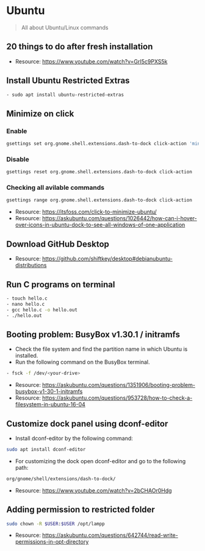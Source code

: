 # Ubuntu
> All about Ubuntu/Linux commands

## 20 things to do after fresh installation
- Resource: https://www.youtube.com/watch?v=GrI5c9PXS5k

## Install Ubuntu Restricted Extras

```bash
- sudo apt install ubuntu-restricted-extras
```

## Minimize on click
### Enable

``` bash
gsettings set org.gnome.shell.extensions.dash-to-dock click-action 'minimize-or-previews'
```

### Disable

``` bash
gsettings reset org.gnome.shell.extensions.dash-to-dock click-action
```

### Checking all avilable commands

``` bash
gsettings range org.gnome.shell.extensions.dash-to-dock click-action
```

- Resource: https://itsfoss.com/click-to-minimize-ubuntu/
- Resource: https://askubuntu.com/questions/1026442/how-can-i-hover-over-icons-in-ubuntu-dock-to-see-all-windows-of-one-application

## Download GitHub Desktop
- Resource: https://github.com/shiftkey/desktop#debianubuntu-distributions

## Run C programs on terminal
```bash
- touch hello.c
- nano hello.c
- gcc hello.c -o hello.out
- ./hello.out
```

## Booting problem: BusyBox v1.30.1 / initramfs
- Check the file system and find the partition name in which Ubuntu is installed.
- Run the following command on the BusyBox terminal.

```bash
- fsck -f /dev/<your-drive>
```
- Resource: https://askubuntu.com/questions/1351906/booting-problem-busybox-v1-30-1-initramfs
- Resource: https://askubuntu.com/questions/953728/how-to-check-a-filesystem-in-ubuntu-16-04

## Customize dock panel using dconf-editor
- Install dconf-editor by the following command:

```bash
sudo apt install dconf-editor
```

- For customizing the dock open dconf-editor and go to the following path:

```bash
org/gnome/shell/extensions/dash-to-dock/
```
- Resource: https://www.youtube.com/watch?v=2bCHAOr0Hdg

## Adding permission to restricted folder

```bash
sudo chown -R $USER:$USER /opt/lampp
```
- Resource: https://askubuntu.com/questions/642744/read-write-permissions-in-opt-directory
